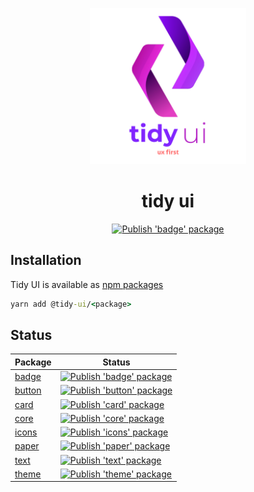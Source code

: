 <!-- markdownlint-disable-next-line -->
<p align="center">
  <img width="250" src="internals/docs/tidi-ui-logo.png" alt="Tidy UI">
</p>

<h1 align="center">tidy ui</h1>

<p align="center">
<a href="https://github.com/badatt/tidy-ui/actions/workflows/main.yml"><img src="https://github.com/badatt/tidy-ui/actions/workflows/main.yml/badge.svg" alt="Publish 'badge' package"/></a>
</p>

## Installation

Tidy UI is available as [npm packages](https://www.npmjs.com/search?q=%40tidy-ui)

```cmd
yarn add @tidy-ui/<package>
```

## Status

<table>
  <thead>
    <tr><th>Package</th>
    <th>Status</th></tr>
  </thead>
  <tbody>
  <tr>
    <td><a href="https://www.npmjs.com/package/@tidy-ui/badge">badge</a></td>
    <td><a href="https://github.com/badatt/tidy-ui/actions/workflows/publish-badge.yml"><img src="https://github.com/badatt/tidy-ui/actions/workflows/publish-badge.yml/badge.svg" alt="Publish 'badge' package"/></a></td>
  </tr>
  <tr>
    <td><a href="https://www.npmjs.com/package/@tidy-ui/button">button</a></td>
    <td><a href="https://github.com/badatt/tidy-ui/actions/workflows/publish-button.yml"><img src="https://github.com/badatt/tidy-ui/actions/workflows/publish-button.yml/badge.svg" alt="Publish 'button' package"/></a></td>
  </tr>
  <tr>
    <td><a href="https://www.npmjs.com/package/@tidy-ui/card">card</a></td>
    <td><a href="https://github.com/badatt/tidy-ui/actions/workflows/publish-card.yml"><img src="https://github.com/badatt/tidy-ui/actions/workflows/publish-card.yml/badge.svg" alt="Publish 'card' package"/></a></td>
  </tr>
  <tr>
    <td><a href="https://www.npmjs.com/package/@tidy-ui/core">core</a></td>
    <td><a href="https://github.com/badatt/tidy-ui/actions/workflows/publish-core.yml"><img src="https://github.com/badatt/tidy-ui/actions/workflows/publish-core.yml/badge.svg" alt="Publish 'core' package"/></a></td>
  </tr>
  <tr>
    <td><a href="https://www.npmjs.com/package/@tidy-ui/icons">icons</a></td>
    <td><a href="https://github.com/badatt/tidy-ui/actions/workflows/publish-icons.yml"><img src="https://github.com/badatt/tidy-ui/actions/workflows/publish-icons.yml/badge.svg" alt="Publish 'icons' package"/></a></td>
  </tr>
  <tr>
    <td><a href="https://www.npmjs.com/package/@tidy-ui/paper">paper</a></td>
    <td><a href="https://github.com/badatt/tidy-ui/actions/workflows/publish-paper.yml"><img src="https://github.com/badatt/tidy-ui/actions/workflows/publish-paper.yml/badge.svg" alt="Publish 'paper' package"/></a></td>
  </tr>
  <tr>
    <td><a href="https://www.npmjs.com/package/@tidy-ui/text">text</a></td>
    <td><a href="https://github.com/badatt/tidy-ui/actions/workflows/publish-text.yml"><img src="https://github.com/badatt/tidy-ui/actions/workflows/publish-text.yml/badge.svg" alt="Publish 'text' package"/></a></td>
  </tr>
  <tr>
    <td><a href="https://www.npmjs.com/package/@tidy-ui/theme">theme</a></td>
    <td><a href="https://github.com/badatt/tidy-ui/actions/workflows/publish-theme.yml"><img src="https://github.com/badatt/tidy-ui/actions/workflows/publish-theme.yml/badge.svg" alt="Publish 'theme' package"/></a></td>
  </tr>
  </tbody>
</table>
